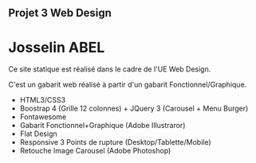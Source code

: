 ## Projet 3 Web Design
# Josselin ABEL

Ce site statique est réalisé dans le cadre de l'UE Web Design.

C'est un gabarit web réalisé à partir d'un gabarit Fonctionnel/Graphique.

- HTML3/CSS3
- Boostrap 4 (Grille 12 colonnes) + JQuery 3 (Carousel + Menu Burger)
- Fontawesome
- Gabarit Fonctionnel+Graphique (Adobe Illustraror)
- Flat Design
- Responsive 3 Points de rupture (Desktop/Tablette/Mobile)
- Retouche Image Carousel (Adobe Photoshop)
